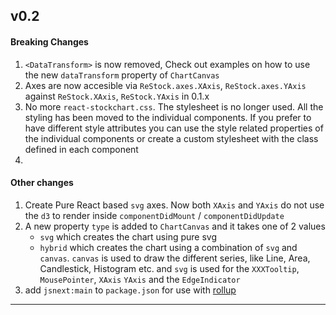 ## v0.2

#### Breaking Changes

1. `<DataTransform>` is now removed, Check out examples on how to use the new `dataTransform` property of `ChartCanvas`
1. Axes are now accesible via `ReStock.axes.XAxis`, `ReStock.axes.YAxis` against `ReStock.XAxis`, `ReStock.YAxis` in 0.1.x
1. No more `react-stockchart.css`. The stylesheet is no longer used. All the styling has been moved to the individual components. If you prefer to have different style attributes you can use the style related  properties of the individual components or create a custom stylesheet with the class defined in each component
1. 

#### Other changes

1. Create Pure React based `svg` axes. Now both `XAxis` and `YAxis` do not use the `d3` to render inside `componentDidMount` / `componentDidUpdate`
1. A new property `type` is added to `ChartCanvas` and it takes one of 2 values
	- `svg` which creates the chart using pure svg
	- `hybrid` which creates the chart using a combination of `svg` and `canvas`. `canvas` is used to draw the different series, like Line, Area, Candlestick, Histogram etc. and `svg` is used for the `XXXTooltip`, `MousePointer`, `XAxis` `YAxis` and the `EdgeIndicator`
1. add `jsnext:main` to `package.json` for use with [rollup](https://github.com/rollup/rollup)


---
